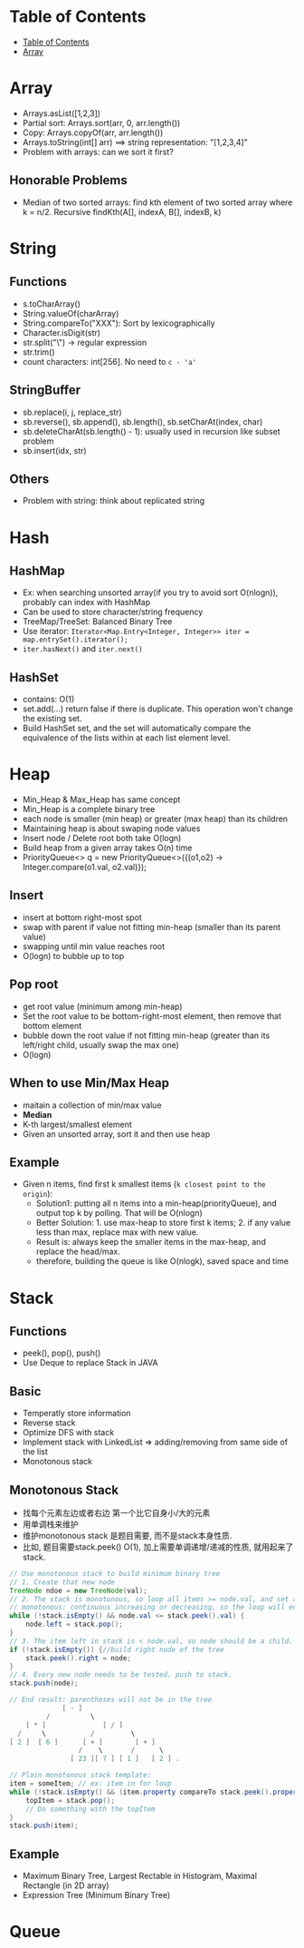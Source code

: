 Table of Contents
=================

   * [Table of Contents](#table-of-contents)
   * [Array](#array)
   
   
# Array
- Arrays.asList([1,2,3])
- Partial sort: Arrays.sort(arr, 0, arr.length())
- Copy: Arrays.copyOf(arr, arr.length())
- Arrays.toString(int[] arr) ==> string representation: "[1,2,3,4]"
- Problem with arrays: can we sort it first?

## Honorable Problems
- Median of two sorted arrays: find kth element of two sorted array where k = n/2. Recursive findKth(A[], indexA, B[], indexB, k)

# String
## Functions
- s.toCharArray()
- String.valueOf(charArray)
- String.compareTo("XXX"): Sort by lexicographically
- Character.isDigit(str)
- str.split("\\") -> regular expression
- str.trim()
- count characters: int[256]. No need to `c - 'a'`

## StringBuffer
- sb.replace(i, j, replace_str)
- sb.reverse(), sb.append(), sb.length(), sb.setCharAt(index, char)
- sb.deleteCharAt(sb.length() - 1): usually used in recursion like subset problem
- sb.insert(idx, str)

## Others
- Problem with string: think about replicated string

# Hash
## HashMap
- Ex: when searching unsorted array(if you try to avoid sort O(nlogn)), probably can index with HashMap
- Can be used to store character/string frequency
- TreeMap/TreeSet: Balanced Binary Tree
- Use iterator: `Iterator<Map.Entry<Integer, Integer>> iter = map.entrySet().iterator();`
- `iter.hasNext()` and `iter.next()`

## HashSet
- contains: O(1)
- set.add(...) return false if there is duplicate. This operation won't change the existing set.
- Build HashSet<List> set, and the set will automatically compare the equivalence of the lists within at each list element level.

# Heap
- Min_Heap & Max_Heap has same concept
- Min_Heap is a complete binary tree
- each node is smaller (min heap) or greater (max heap) than its children
- Maintaining heap is about swaping node values
- Insert node / Delete root both take O(logn) 
- Build heap from a given array takes O(n) time
- PriorityQueue<> q = new PriorityQueue<>({(o1,o2) -> Integer.compare(o1.val, o2.val)});

## Insert
- insert at bottom right-most spot
- swap with parent if value not fitting min-heap (smaller than its parent value)
- swapping until min value reaches root
- O(logn) to bubble up to top

## Pop root
- get root value (minimum among min-heap)
- Set the root value to be bottom-right-most element, then remove that bottom element
- bubble down the root value if not fitting min-heap (greater than its left/right child, usually swap the max one)
- O(logn)

## When to use Min/Max Heap
- maitain a collection of min/max value
- **Median**
- K-th largest/smallest element
- Given an unsorted array, sort it and then use heap

## Example
- Given n items, find first k smallest items (`k closest point to the origin`):
  - Solution1: putting all n items into a min-heap(priorityQueue), and output top k by polling. That will be O(nlogn)
  - Better Solution: 1. use max-heap to store first k items; 2. if any value less than max, replace max with new value.
  - Result is: always keep the smaller items in the max-heap, and replace the head/max.
  - therefore, building the queue is like O(nlogk), saved space and time

# Stack
## Functions
- peek(), pop(), push()
- Use Deque to replace Stack in JAVA

## Basic 
- Temperatly store information
- Reverse stack
- Optimize DFS with stack
- Implement stack with LinkedList => adding/removing from same side of the list
- Monotonous stack

## Monotonous Stack
- 找每个元素左边或者右边 第一个比它自身小/大的元素
- 用单调栈来维护
- 维护monotonous stack 是题目需要, 而不是stack本身性质. 
- 比如, 题目需要stack.peek() O(1), 加上需要单调递增/递减的性质, 就用起来了stack.
```java
// Use monotonous stack to build minimum binary tree
// 1. Create that new node
TreeNode ndoe = new TreeNode(val); 
// 2. The stack is monotonous, so loop all items >= node.val, and set as left child.
// monotonous: continuous increasing or decreasing, so the loop will end at some point.
while (!stack.isEmpty() && node.val <= stack.peek().val) { 
    node.left = stack.pop();
}
// 3. The item left in stack is < node.val, so node should be a child.
if (!stack.isEmpty()) {//build right node of the tree
    stack.peek().right = node;
}
// 4. Every new node needs to be tested. push to stack.
stack.push(node);

// End result: parentheses will not be in the tree
             [ - ]
         /          \
    [ * ]              [ / ]
  /     \           /         \
[ 2 ]  [ 6 ]      [ + ]        [ + ]
                 /    \       /      \
               [ 23 ][ 7 ] [ 1 ]   [ 2 ] .
```
```java
// Plain monotonous stack template:
item = someItem; // ex: item in for loop
while (!stack.isEmpty() && (item.property compareTo stack.peek().property)) {
    topItem = stack.pop();
    // Do something with the topItem
}
stack.push(item);
```
## Example
- Maximum Binary Tree, Largest Rectable in Histogram, Maximal Rectangle (in 2D array)
- Expression Tree (Minimum Binary Tree)

# Queue



